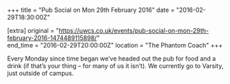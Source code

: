+++
title = "Pub Social on Mon 29th February 2016"
date = "2016-02-29T18:30:00Z"

[extra]
original = "https://uwcs.co.uk/events/pub-social-on-mon-29th-february-2016-1474489115898/"    
end_time = "2016-02-29T20:00:00Z"
location = "The Phantom Coach"
+++

Every Monday since time began we’ve headed out the pub for food and a drink (if that’s your thing – for many of us it isn’t). We currently go to Varsity, just outside of campus.

